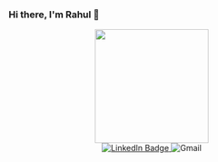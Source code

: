 ### Hi there, I'm Rahul 👋

<div id="header" align="center">
  <img src="https://media.giphy.com/media/f7omQNmgiyjj5sffvZ/giphy.gif" width="200"/>
</div>

<div id="badges" align="center">
  <a href="https://www.linkedin.com/in/rahul-kumar-799121123/">
    <img src="https://img.shields.io/badge/LinkedIn-blue?style=for-the-badge&logo=linkedin&logoColor=white" alt="LinkedIn Badge"/>
  </a>
  <a link=mailto:kumar.rahul226@gmail.com>
    <img src="https://img.shields.io/badge/Gmail-red?style=for-the-badge&logo=gmail&logoColor=white" title="Gmail"/>
  </a>
</div>

<!--
**Rahulk9520/Rahulk9520** is a ✨ _special_ ✨ repository because its `README.md` (this file) appears on your GitHub profile.

Here are some ideas to get you started:

- 🔭 I’m currently working on ...
- 🌱 I’m currently learning ...
- 👯 I’m looking to collaborate on ...
- 🤔 I’m looking for help with ...
- 💬 Ask me about ...
- 📫 How to reach me: ...
- 😄 Pronouns: ...
- ⚡ Fun fact: ...
-->

